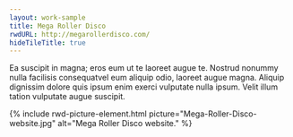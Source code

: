 ```yaml
---
layout: work-sample
title: Mega Roller Disco
rwdURL: http://megarollerdisco.com/
hideTileTitle: true
---
```


Ea suscipit in magna; eros eum ut te laoreet augue te. Nostrud nonummy nulla facilisis consequatvel eum aliquip odio, laoreet augue magna. Aliquip dignissim dolore quis ipsum enim exerci vulputate nulla ipsum. Velit illum tation vulputate augue suscipit.

{% include rwd-picture-element.html picture="Mega-Roller-Disco-website.jpg" alt="Mega Roller Disco website." %}
